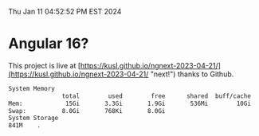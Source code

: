 Thu Jan 11 04:52:52 PM EST 2024

# Angular 16?


This project is live at [https://kusl.github.io/ngnext-2023-04-21/](https://kusl.github.io/ngnext-2023-04-21/ "next!") thanks to Github.

```bash
System Memory
               total        used        free      shared  buff/cache   available
Mem:            15Gi       3.3Gi       1.9Gi       536Mi        10Gi        11Gi
Swap:          8.0Gi       768Ki       8.0Gi
System Storage
841M	.
```
